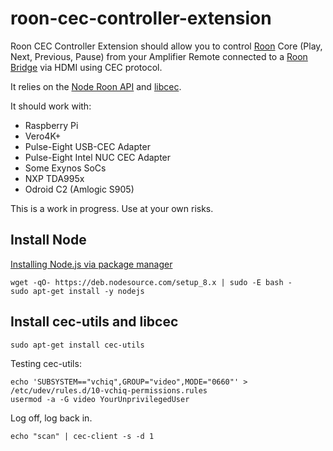 # roon-cec-controller-extension

Roon CEC Controller Extension should allow you to control [Roon](https://roonlabs.com/howroonworks.html) Core (Play, Next, Previous, Pause) from your Amplifier Remote connected to a [Roon Bridge](https://kb.roonlabs.com/RoonBridge) via HDMI using CEC protocol.

It relies on the [Node Roon API](https://github.com/RoonLabs/node-roon-api) and [libcec](https://github.com/Pulse-Eight/libcec).

It should work with:
  * Raspberry Pi
  * Vero4K+
  * Pulse-Eight USB-CEC Adapter
  * Pulse-Eight Intel NUC CEC Adapter
  * Some Exynos SoCs
  * NXP TDA995x
  * Odroid C2 (Amlogic S905)

This is a work in progress.
Use at your own risks.

## Install Node

[Installing Node.js via package manager](https://nodejs.org/en/download/package-manager/#debian-and-ubuntu-based-linux-distributions)
```
wget -qO- https://deb.nodesource.com/setup_8.x | sudo -E bash -
sudo apt-get install -y nodejs
```
## Install cec-utils and libcec
```
sudo apt-get install cec-utils
```

Testing cec-utils:
```
echo 'SUBSYSTEM=="vchiq",GROUP="video",MODE="0660"' > /etc/udev/rules.d/10-vchiq-permissions.rules
usermod -a -G video YourUnprivilegedUser
```
Log off, log back in.
```
echo "scan" | cec-client -s -d 1
```
